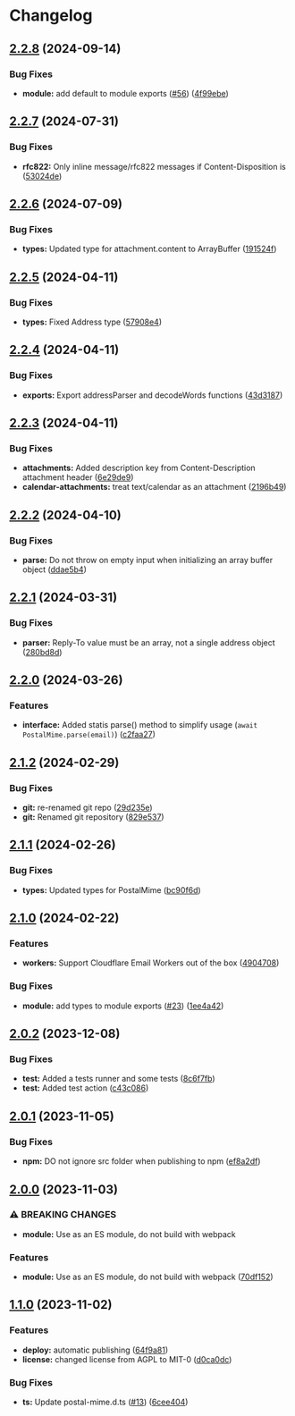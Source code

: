 # Changelog

## [2.2.8](https://github.com/postalsys/postal-mime/compare/v2.2.7...v2.2.8) (2024-09-14)


### Bug Fixes

* **module:** add default to module exports ([#56](https://github.com/postalsys/postal-mime/issues/56)) ([4f99ebe](https://github.com/postalsys/postal-mime/commit/4f99ebeb48f81848431fcfadafaa4162942c7be8))

## [2.2.7](https://github.com/postalsys/postal-mime/compare/v2.2.6...v2.2.7) (2024-07-31)


### Bug Fixes

* **rfc822:** Only inline message/rfc822 messages if Content-Disposition is ([53024de](https://github.com/postalsys/postal-mime/commit/53024dec22ea121817913a9cf152bdf60acbdbe7))

## [2.2.6](https://github.com/postalsys/postal-mime/compare/v2.2.5...v2.2.6) (2024-07-09)


### Bug Fixes

* **types:** Updated type for attachment.content to ArrayBuffer ([191524f](https://github.com/postalsys/postal-mime/commit/191524fa32ac550934fb17c074153cf9170622a0))

## [2.2.5](https://github.com/postalsys/postal-mime/compare/v2.2.4...v2.2.5) (2024-04-11)


### Bug Fixes

* **types:** Fixed Address type ([57908e4](https://github.com/postalsys/postal-mime/commit/57908e428929904ee312d9e95343a9fbf52542b4))

## [2.2.4](https://github.com/postalsys/postal-mime/compare/v2.2.3...v2.2.4) (2024-04-11)


### Bug Fixes

* **exports:** Export addressParser and decodeWords functions ([43d3187](https://github.com/postalsys/postal-mime/commit/43d31873308d8eff61876f32614e5cc5143c90dd))

## [2.2.3](https://github.com/postalsys/postal-mime/compare/v2.2.2...v2.2.3) (2024-04-11)


### Bug Fixes

* **attachments:** Added description key from Content-Description attachment header ([6e29de9](https://github.com/postalsys/postal-mime/commit/6e29de97a4dc0043587a59870d52250602801e3c))
* **calendar-attachments:** treat text/calendar as an attachment ([2196b49](https://github.com/postalsys/postal-mime/commit/2196b497f289697e9dc72011708e4355ee7362cc))

## [2.2.2](https://github.com/postalsys/postal-mime/compare/v2.2.1...v2.2.2) (2024-04-10)


### Bug Fixes

* **parse:** Do not throw on empty input when initializing an array buffer object ([ddae5b4](https://github.com/postalsys/postal-mime/commit/ddae5b40d44eaebbfc9117609259a204f27ed4cf))

## [2.2.1](https://github.com/postalsys/postal-mime/compare/v2.2.0...v2.2.1) (2024-03-31)


### Bug Fixes

* **parser:** Reply-To value must be an array, not a single address object ([280bd8d](https://github.com/postalsys/postal-mime/commit/280bd8dc1626315e1a43f35641415453c434716e))

## [2.2.0](https://github.com/postalsys/postal-mime/compare/v2.1.2...v2.2.0) (2024-03-26)


### Features

* **interface:** Added statis parse() method to simplify usage (`await PostalMime.parse(email)`) ([c2faa27](https://github.com/postalsys/postal-mime/commit/c2faa276520d6551df640abe008986eebc6d99d3))

## [2.1.2](https://github.com/postalsys/postal-mime/compare/v2.1.1...v2.1.2) (2024-02-29)


### Bug Fixes

* **git:** re-renamed git repo ([29d235e](https://github.com/postalsys/postal-mime/commit/29d235ece222844dc59858d9e991cc85f65733e2))
* **git:** Renamed git repository ([829e537](https://github.com/postalsys/postal-mime/commit/829e5371602f87fe114d87130c6e9953d50872b4))

## [2.1.1](https://github.com/postalsys/postal-mime/compare/v2.1.0...v2.1.1) (2024-02-26)


### Bug Fixes

* **types:** Updated types for PostalMime ([bc90f6d](https://github.com/postalsys/postal-mime/commit/bc90f6d5b7d3e2475cece77bb094caf421dead97))

## [2.1.0](https://github.com/postalsys/postal-mime/compare/v2.0.2...v2.1.0) (2024-02-22)


### Features

* **workers:** Support Cloudflare Email Workers out of the box ([4904708](https://github.com/postalsys/postal-mime/commit/49047089bf779931dacb4a7b31816b48d1b00840))


### Bug Fixes

* **module:** add types to module exports ([#23](https://github.com/postalsys/postal-mime/issues/23)) ([1ee4a42](https://github.com/postalsys/postal-mime/commit/1ee4a427643d71f6a4bda0db0ebe0b5b280e52ae))

## [2.0.2](https://github.com/postalsys/postal-mime/compare/v2.0.1...v2.0.2) (2023-12-08)


### Bug Fixes

* **test:** Added a tests runner and some tests ([8c6f7fb](https://github.com/postalsys/postal-mime/commit/8c6f7fb495b0158756fc11482a717e8081cede86))
* **test:** Added test action ([c43c086](https://github.com/postalsys/postal-mime/commit/c43c0865dae74a7f20e32885a5860d8654f0c932))

## [2.0.1](https://github.com/postalsys/postal-mime/compare/v2.0.0...v2.0.1) (2023-11-05)


### Bug Fixes

* **npm:** DO not ignore src folder when publishing to npm ([ef8a2df](https://github.com/postalsys/postal-mime/commit/ef8a2df8d65be3dcfc52784c5c73c79f820c1c82))

## [2.0.0](https://github.com/postalsys/postal-mime/compare/v1.1.0...v2.0.0) (2023-11-03)


### ⚠ BREAKING CHANGES

* **module:** Use as an ES module, do not build with webpack

### Features

* **module:** Use as an ES module, do not build with webpack ([70df152](https://github.com/postalsys/postal-mime/commit/70df152ed66346d1f0ca821a9caeb819255bea89))

## [1.1.0](https://github.com/postalsys/postal-mime/compare/v1.0.16...v1.1.0) (2023-11-02)


### Features

* **deploy:** automatic publishing ([64f9a81](https://github.com/postalsys/postal-mime/commit/64f9a814414ff4a6f3e33c23a5c4821ab0099c5f))
* **license:** changed license from AGPL to MIT-0 ([d0ca0dc](https://github.com/postalsys/postal-mime/commit/d0ca0dce40315ae63d8ebd6420c0d1467baac01e))


### Bug Fixes

* **ts:** Update postal-mime.d.ts ([#13](https://github.com/postalsys/postal-mime/issues/13)) ([6cee404](https://github.com/postalsys/postal-mime/commit/6cee40477c711959f94def4c33baf4330a6a249f))
